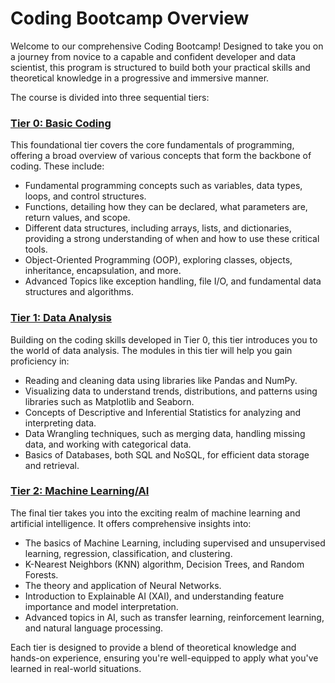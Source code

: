 # Coding Bootcamp Overview 

Welcome to our comprehensive Coding Bootcamp! Designed to take you on a journey from novice to a capable and confident developer and data scientist, this program is structured to build both your practical skills and theoretical knowledge in a progressive and immersive manner. 

The course is divided into three sequential tiers:

### [Tier 0: Basic Coding](./tier0/about.md)
This foundational tier covers the core fundamentals of programming, offering a broad overview of various concepts that form the backbone of coding. These include:

- Fundamental programming concepts such as variables, data types, loops, and control structures.
- Functions, detailing how they can be declared, what parameters are, return values, and scope.
- Different data structures, including arrays, lists, and dictionaries, providing a strong understanding of when and how to use these critical tools.
- Object-Oriented Programming (OOP), exploring classes, objects, inheritance, encapsulation, and more.
- Advanced Topics like exception handling, file I/O, and fundamental data structures and algorithms.

### [Tier 1: Data Analysis](./tier1/about.md)
Building on the coding skills developed in Tier 0, this tier introduces you to the world of data analysis. The modules in this tier will help you gain proficiency in:

- Reading and cleaning data using libraries like Pandas and NumPy.
- Visualizing data to understand trends, distributions, and patterns using libraries such as Matplotlib and Seaborn.
- Concepts of Descriptive and Inferential Statistics for analyzing and interpreting data.
- Data Wrangling techniques, such as merging data, handling missing data, and working with categorical data.
- Basics of Databases, both SQL and NoSQL, for efficient data storage and retrieval.

### [Tier 2: Machine Learning/AI](./tier2/about.md)
The final tier takes you into the exciting realm of machine learning and artificial intelligence. It offers comprehensive insights into:

- The basics of Machine Learning, including supervised and unsupervised learning, regression, classification, and clustering.
- K-Nearest Neighbors (KNN) algorithm, Decision Trees, and Random Forests.
- The theory and application of Neural Networks.
- Introduction to Explainable AI (XAI), and understanding feature importance and model interpretation.
- Advanced topics in AI, such as transfer learning, reinforcement learning, and natural language processing.

Each tier is designed to provide a blend of theoretical knowledge and hands-on experience, ensuring you're well-equipped to apply what you've learned in real-world situations. 
